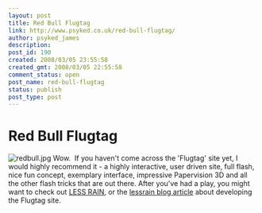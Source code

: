 ```yaml
---
layout: post
title: Red Bull Flugtag
link: http://www.psyked.co.uk/red-bull-flugtag/
author: psyked_james
description: 
post_id: 190
created: 2008/03/05 23:55:58
created_gmt: 2008/03/05 22:55:58
comment_status: open
post_name: red-bull-flugtag
status: publish
post_type: post
---
```


# Red Bull Flugtag

![redbull.jpg](http://uploads.psyked.co.uk/2008/03/redbull.jpg) Wow.  If you haven't come across the 'Flugtag' site yet, I would highly recommend it - a highly interactive, user driven site, full flash, nice fun concept, exemplary interface, impressive Papervision 3D and all the other flash tricks that are out there. After you've had a play, you might want to check out [LESS RAIN](http://www.lessrain.com/), or the [lessrain blog article](http://www.blog.lessrain.com/?p=624) about developing the Flugtag site.